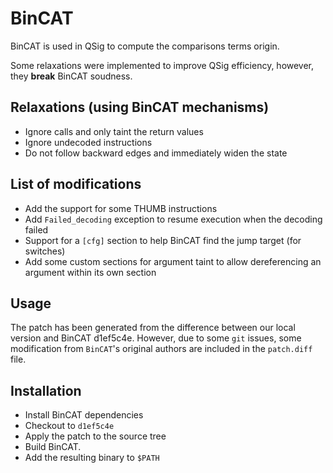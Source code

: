 # BinCAT

BinCAT is used in QSig to compute the comparisons terms origin.

Some relaxations were implemented to improve QSig efficiency, however, they **break** BinCAT soudness.

## Relaxations (using BinCAT mechanisms)

* Ignore calls and only taint the return values
* Ignore undecoded instructions
* Do not follow backward edges and immediately widen the state

## List of modifications

* Add the support for some THUMB instructions
* Add `Failed_decoding` exception to resume execution when the decoding failed
* Support for a `[cfg]` section to help BinCAT find the jump target (for switches)
* Add some custom sections for argument taint to allow dereferencing an argument within its own section

## Usage

The patch has been generated from the difference between our local version and BinCAT d1ef5c4e. However, due to some `git` issues, some modification from `BinCAT`'s original authors are included in the `patch.diff` file.


## Installation

* Install BinCAT dependencies
* Checkout to `d1ef5c4e`
* Apply the patch to the source tree
* Build BinCAT.
* Add the resulting binary to `$PATH`